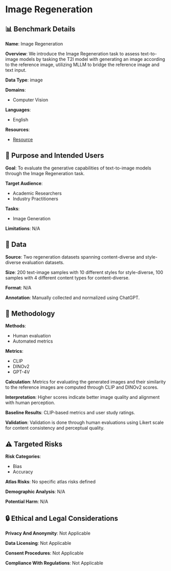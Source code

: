 # Image Regeneration

## 📊 Benchmark Details

**Name**: Image Regeneration

**Overview**: We introduce the Image Regeneration task to assess text-to-image models by tasking the T2I model with generating an image according to the reference image, utilizing MLLM to bridge the reference image and text input.

**Data Type**: image

**Domains**:
- Computer Vision

**Languages**:
- English

**Resources**:
- [Resource](N/A)

## 🎯 Purpose and Intended Users

**Goal**: To evaluate the generative capabilities of text-to-image models through the Image Regeneration task.

**Target Audience**:
- Academic Researchers
- Industry Practitioners

**Tasks**:
- Image Generation

**Limitations**: N/A

## 💾 Data

**Source**: Two regeneration datasets spanning content-diverse and style-diverse evaluation datasets.

**Size**: 200 text-image samples with 10 different styles for style-diverse, 100 samples with 4 different content types for content-diverse.

**Format**: N/A

**Annotation**: Manually collected and normalized using ChatGPT.

## 🔬 Methodology

**Methods**:
- Human evaluation
- Automated metrics

**Metrics**:
- CLIP
- DINOv2
- GPT-4V

**Calculation**: Metrics for evaluating the generated images and their similarity to the reference images are computed through CLIP and DINOv2 scores.

**Interpretation**: Higher scores indicate better image quality and alignment with human perception.

**Baseline Results**: CLIP-based metrics and user study ratings.

**Validation**: Validation is done through human evaluations using Likert scale for content consistency and perceptual quality.

## ⚠️ Targeted Risks

**Risk Categories**:
- Bias
- Accuracy

**Atlas Risks**:
No specific atlas risks defined

**Demographic Analysis**: N/A

**Potential Harm**: N/A

## 🔒 Ethical and Legal Considerations

**Privacy And Anonymity**: Not Applicable

**Data Licensing**: Not Applicable

**Consent Procedures**: Not Applicable

**Compliance With Regulations**: Not Applicable
